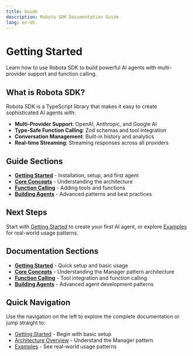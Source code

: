 ```yaml
---
title: Guide
description: Robota SDK Documentation Guide
lang: en-US
---
```


# Getting Started

Learn how to use Robota SDK to build powerful AI agents with multi-provider support and function calling.

## What is Robota SDK?

Robota SDK is a TypeScript library that makes it easy to create sophisticated AI agents with:

- **Multi-Provider Support**: OpenAI, Anthropic, and Google AI
- **Type-Safe Function Calling**: Zod schemas and tool integration
- **Conversation Management**: Built-in history and analytics
- **Real-time Streaming**: Streaming responses across all providers

## Guide Sections

- **[Getting Started](./getting-started.md)** - Installation, setup, and first agent
- **[Core Concepts](./core-concepts.md)** - Understanding the architecture
- **[Function Calling](./function-calling.md)** - Adding tools and functions
- **[Building Agents](./building-agents.md)** - Advanced patterns and best practices

## Next Steps

Start with [Getting Started](./getting-started.md) to create your first AI agent, or explore [Examples](../examples/) for real-world usage patterns.

## Documentation Sections

- **[Getting Started](./getting-started.md)** - Quick setup and basic usage
- **[Core Concepts](./core-concepts.md)** - Understanding the Manager pattern architecture
- **[Function Calling](./function-calling.md)** - Tool integration and function calling
- **[Building Agents](./building-agents.md)** - Advanced agent development patterns

## Quick Navigation

Use the navigation on the left to explore the complete documentation or jump straight to:
- [Getting Started](./getting-started.md) - Begin with basic setup
- [Architecture Overview](../development-guidelines.md#architecture-patterns) - Understand the Manager pattern
- [Examples](../examples/examples.md) - See real-world usage patterns 